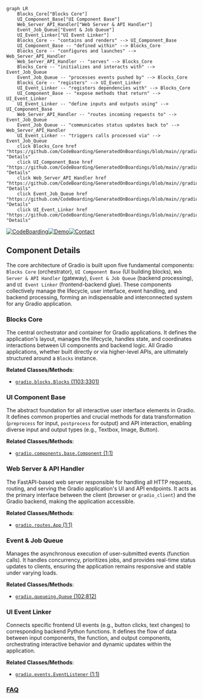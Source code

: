 ```mermaid
graph LR
    Blocks_Core["Blocks Core"]
    UI_Component_Base["UI Component Base"]
    Web_Server_API_Handler["Web Server & API Handler"]
    Event_Job_Queue["Event & Job Queue"]
    UI_Event_Linker["UI Event Linker"]
    Blocks_Core -- "contains and renders" --> UI_Component_Base
    UI_Component_Base -- "defined within" --> Blocks_Core
    Blocks_Core -- "configures and launches" --> Web_Server_API_Handler
    Web_Server_API_Handler -- "serves" --> Blocks_Core
    Blocks_Core -- "initializes and interacts with" --> Event_Job_Queue
    Event_Job_Queue -- "processes events pushed by" --> Blocks_Core
    Blocks_Core -- "registers" --> UI_Event_Linker
    UI_Event_Linker -- "registers dependencies with" --> Blocks_Core
    UI_Component_Base -- "expose methods that return" --> UI_Event_Linker
    UI_Event_Linker -- "define inputs and outputs using" --> UI_Component_Base
    Web_Server_API_Handler -- "routes incoming requests to" --> Event_Job_Queue
    Event_Job_Queue -- "communicates status updates back to" --> Web_Server_API_Handler
    UI_Event_Linker -- "triggers calls processed via" --> Event_Job_Queue
    click Blocks_Core href "https://github.com/CodeBoarding/GeneratedOnBoardings/blob/main//gradio/Blocks_Core.md" "Details"
    click UI_Component_Base href "https://github.com/CodeBoarding/GeneratedOnBoardings/blob/main//gradio/UI_Component_Base.md" "Details"
    click Web_Server_API_Handler href "https://github.com/CodeBoarding/GeneratedOnBoardings/blob/main//gradio/Web_Server_API_Handler.md" "Details"
    click Event_Job_Queue href "https://github.com/CodeBoarding/GeneratedOnBoardings/blob/main//gradio/Event_Job_Queue.md" "Details"
    click UI_Event_Linker href "https://github.com/CodeBoarding/GeneratedOnBoardings/blob/main//gradio/UI_Event_Linker.md" "Details"
```
[![CodeBoarding](https://img.shields.io/badge/Generated%20by-CodeBoarding-9cf?style=flat-square)](https://github.com/CodeBoarding/CodeBoarding)[![Demo](https://img.shields.io/badge/Try%20our-Demo-blue?style=flat-square)](https://www.codeboarding.org/demo)[![Contact](https://img.shields.io/badge/Contact%20us%20-%20contact@codeboarding.org-lightgrey?style=flat-square)](mailto:contact@codeboarding.org)

## Component Details

The core architecture of Gradio is built upon five fundamental components: `Blocks Core` (orchestrator), `UI Component Base` (UI building blocks), `Web Server & API Handler` (gateway), `Event & Job Queue` (backend processing), and `UI Event Linker` (frontend-backend glue). These components collectively manage the lifecycle, user interface, event handling, and backend processing, forming an indispensable and interconnected system for any Gradio application.

### Blocks Core
The central orchestrator and container for Gradio applications. It defines the application's layout, manages the lifecycle, handles state, and coordinates interactions between UI components and backend logic. All Gradio applications, whether built directly or via higher-level APIs, are ultimately structured around a `Blocks` instance.


**Related Classes/Methods**:

- <a href="https://github.com/gradio-app/gradio/blob/master/gradio/blocks.py#L1103-L3301" target="_blank" rel="noopener noreferrer">`gradio.blocks.Blocks` (1103:3301)</a>


### UI Component Base
The abstract foundation for all interactive user interface elements in Gradio. It defines common properties and crucial methods for data transformation (`preprocess` for input, `postprocess` for output) and API interaction, enabling diverse input and output types (e.g., Textbox, Image, Button).


**Related Classes/Methods**:

- <a href="https://github.com/gradio-app/gradio/blob/master/gradio/components/base.py#L1-L1" target="_blank" rel="noopener noreferrer">`gradio.components.base.Component` (1:1)</a>


### Web Server & API Handler
The FastAPI-based web server responsible for handling all HTTP requests, routing, and serving the Gradio application's UI and API endpoints. It acts as the primary interface between the client (browser or `gradio_client`) and the Gradio backend, making the application accessible.


**Related Classes/Methods**:

- <a href="https://github.com/gradio-app/gradio/blob/master/gradio/routes.py#L1-L1" target="_blank" rel="noopener noreferrer">`gradio.routes.App` (1:1)</a>


### Event & Job Queue
Manages the asynchronous execution of user-submitted events (function calls). It handles concurrency, prioritizes jobs, and provides real-time status updates to clients, ensuring the application remains responsive and stable under varying loads.


**Related Classes/Methods**:

- <a href="https://github.com/gradio-app/gradio/blob/master/gradio/queueing.py#L102-L812" target="_blank" rel="noopener noreferrer">`gradio.queueing.Queue` (102:812)</a>


### UI Event Linker
Connects specific frontend UI events (e.g., button clicks, text changes) to corresponding backend Python functions. It defines the flow of data between input components, the function, and output components, orchestrating interactive behavior and dynamic updates within the application.


**Related Classes/Methods**:

- <a href="https://github.com/gradio-app/gradio/blob/master/gradio/events.py#L1-L1" target="_blank" rel="noopener noreferrer">`gradio.events.EventListener` (1:1)</a>




### [FAQ](https://github.com/CodeBoarding/GeneratedOnBoardings/tree/main?tab=readme-ov-file#faq)